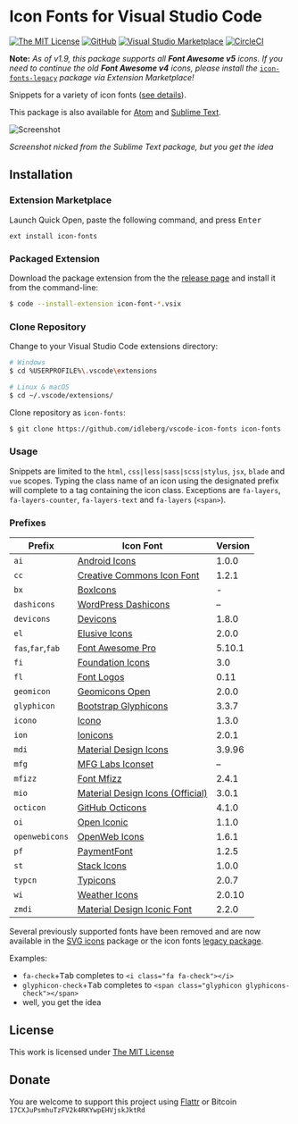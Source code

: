 # Icon Fonts for Visual Studio Code

[![The MIT License](https://flat.badgen.net/badge/license/MIT/orange)](http://opensource.org/licenses/MIT)
[![GitHub](https://flat.badgen.net/github/release/idleberg/vscode-icon-fonts)](https://github.com/idleberg/vscode-icon-fonts/releases)
[![Visual Studio Marketplace](https://vsmarketplacebadge.apphb.com/installs-short/idleberg.icon-fonts.svg?style=flat-square)](https://marketplace.visualstudio.com/items?itemName=idleberg.icon-fonts)
[![CircleCI](https://flat.badgen.net/circleci/github/idleberg/vscode-icon-fonts)](https://circleci.com/gh/idleberg/vscode-icon-fonts)

**Note:** *As of v1.9, this package supports all __Font Awesome v5__ icons. If you need to continue the old __Font Awesome v4__ icons, please install the* [`icon-fonts-legacy`](https://github.com/idleberg/vscode-icon-fonts-legacy) *package via Extension Marketplace!*

Snippets for a variety of icon fonts ([see details](https://github.com/idleberg/vscode-icon-fonts#prefixes)).

This package is also available for [Atom](https://github.com/idleberg/atom-icon-fonts) and [Sublime Text](https://github.com/idleberg/sublime-icon-fonts).

![Screenshot](https://raw.githubusercontent.com/idleberg/vscode-icon-fonts/master/images/screenshot.gif)

*Screenshot nicked from the Sublime Text package, but you get the idea*

## Installation

### Extension Marketplace

Launch Quick Open, paste the following command, and press <kbd>Enter</kbd>

`ext install icon-fonts`

### Packaged Extension

Download the package extension from the the [release page](https://github.com/idleberg/vscode-icon-fonts/releases) and install it from the command-line:

```bash
$ code --install-extension icon-font-*.vsix
```

### Clone Repository

Change to your Visual Studio Code extensions directory:

```bash
# Windows
$ cd %USERPROFILE%\.vscode\extensions

# Linux & macOS
$ cd ~/.vscode/extensions/
```

Clone repository as `icon-fonts`:

```bash
$ git clone https://github.com/idleberg/vscode-icon-fonts icon-fonts
```

### Usage

Snippets are limited to the `html`, `css|less|sass|scss|stylus`, `jsx`, `blade` and `vue` scopes. Typing the class name of an icon using the designated prefix will complete to a tag containing the icon class. Exceptions are `fa-layers`, `fa-layers-counter`, `fa-layers-text` and `fa-layers` (`<span>`).

### Prefixes

Prefix            | Icon Font                               | Version
------------------|-----------------------------------------|--------
`ai`              | [Android Icons][ai]                     | 1.0.0
`cc`              | [Creative Commons Icon Font][cc]        | 1.2.1
`bx`              | [BoxIcons][bx]                          | -
`dashicons`       | [WordPress Dashicons][dashicons]        | –
`devicons`        | [Devicons][devicons]                    | 1.8.0
`el`              | [Elusive Icons][el]                     | 2.0.0
`fas`,`far`,`fab` | [Font Awesome Pro][fa]                  | 5.10.1
`fi`              | [Foundation Icons][fi]                  | 3.0
`fl`              | [Font Logos][fl]                        | 0.11
`geomicon`        | [Geomicons Open][geomicon]              | 2.0.0
`glyphicon`       | [Bootstrap Glyphicons][glyphicon]       | 3.3.7
`icono`           | [Icono][icono]                          | 1.3.0
`ion`             | [Ionicons][ion]                         | 2.0.1
`mdi`             | [Material Design Icons][mdi]            | 3.9.96
`mfg`             | [MFG Labs Iconset][mfg]                 | –
`mfizz`           | [Font Mfizz][mfizz]                     | 2.4.1
`mio`             | [Material Design Icons (Official)][mio] | 3.0.1
`octicon`         | [GitHub Octicons][octicon]              | 4.1.0
`oi`              | [Open Iconic][oi]                       | 1.1.0
`openwebicons`    | [OpenWeb Icons][openwebicons]           | 1.6.1
`pf`              | [PaymentFont][pf]                       | 1.2.5
`st`              | [Stack Icons][st]                       | 1.0.0
`typcn`           | [Typicons][typcn]                       | 2.0.7
`wi`              | [Weather Icons][wi]                     | 2.0.10
`zmdi`            | [Material Design Iconic Font][zmdi]     | 2.2.0

Several previously supported fonts have been removed and are now available in the [SVG icons](https://github.com/idleberg/vscode-svg-icons) package or the icon fonts [legacy package](https://github.com/idleberg/vscode-icon-fonts-legacy).

Examples:

* `fa-check`+<kbd>Tab</kbd> completes to `<i class="fa fa-check"></i>`
* `glyphicon-check`+<kbd>Tab</kbd> completes to `<span class="glyphicon glyphicons-check"></span>`
* well, you get the idea

## License

This work is licensed under [The MIT License](https://opensource.org/licenses/MIT)

## Donate

You are welcome to support this project using [Flattr](https://flattr.com/submit/auto?user_id=idleberg&url=https://github.com/idleberg/vscode-icon-fonts) or Bitcoin `17CXJuPsmhuTzFV2k4RKYwpEHVjskJktRd`

[ai]: https://github.com/opoloo/androidicons
[bx]: https://github.com/atisawd/boxicons
[cc]: https://github.com/cc-icons/cc-icons
[dashicons]: https://github.com/WordPress/dashicons
[devicons]: https://github.com/vorillaz/devicons
[el]: https://github.com/reduxframework/Elusive-Icons
[fa]: https://github.com/FortAwesome/Font-Awesome-Pro
[fi]: https://github.com/zurb/foundation-icons
[fl]: https://github.com/Lukas-W/font-linux
[geomicon]: https://github.com/jxnblk/geomicons-open
[glyphicon]: https://github.com/twbs/bootstrap/tree/v3.3.7
[icono]: https://github.com/saeedalipoor/icono
[ion]: https://github.com/driftyco/ionicons
[mdi]: https://github.com/Templarian/MaterialDesign-Webfont
[mfg]: https://github.com/MfgLabs/mfglabs-iconset
[mfizz]: https://github.com/fizzed/font-mfizz
[mio]: https://github.com/google/material-design-icons
[octicon]: https://github.com/primer/octicons/tree/v4.1.0
[oi]: https://github.com/iconic/open-iconic
[openwebicons]: https://github.com/pfefferle/openwebicons
[pf]: https://github.com/vendocrat/PaymentFont
[ratchicon]: http://github.com/twbs/ratchet
[st]: https://github.com/parkerbennett/stackicons
[typcn]: https://github.com/stephenhutchings/typicons.font
[wi]: https://github.com/erikflowers/weather-icons
[zmdi]: https://github.com/zavoloklom/material-design-iconic-font
